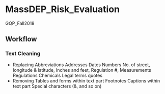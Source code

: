 # MassDEP_Risk_Evaluation
GQP_Fall2018

## Workflow
### Text Cleaning
 - Replacing
    Abbreviations
    Addresses
    Dates
    Numbers 
      No. of street, 
      longitude & latitude, 
      Inches and feet, 
      Regulation #, 
      Measurements
    Regulations
    Chemicals
    Legal terms quotes
 - Removing
    Tables and forms within text part
    Footnotes
    Captions within text part
    Special characters (&, and so on)

